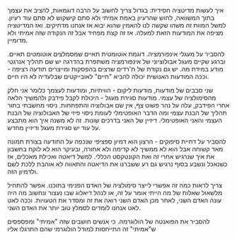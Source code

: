 איך לעשות מדיטציה חסידית: בגדול צריך לחשוב על הרבה דוגמאות, להציב את עצמך בתוך המשוואה, לחוש שהרעיון באמת אמיתי ולא סתם קישקוש לא סתם עוד רעיון. למשל המוות זה משהו שקשה לנו להאמין שהוא יבוא אז אנחנו מדחיקים. ואז המדיטציה מציפה את המודעות הזאת למעלה. אז זה קצת מפחיד אבל זה הנקודה שזה אמיתי ולא מדומיין.

להסביר על מעגלי אינפורמציה. דוגמת אוטומטית תאיים שמסמלצים אוטומטים תאיים. וברגע שקיים מעגל אבולוציוני של אינפורמציה משתפרת בהדרגה יש שם תהליך אנרגטי מודע במידת מה. יש גם נקודת של ת'רדים שרצים בהפסקות ומייצרים תודעה רציפה - וככה המודעות האנושית יכולה להביא "חיים" לאובייקטים שבלעדיה לא היו חיים. 

שני סבבים של מודעות, מודעות ליקום - הוויתיות, ומודעות לעצמך כלומר אני חלק מהסימולציה של עצמי. מודעות סגירת מעגל - היכולת לקבל פידבק ולהמשיך הלאה אחרי הפידבק, עלה על נהר פשוט צף, אין שם אבולוציה והתפתחות. ניסוי מחשבתי בתור תהליך של הבנת עצמי ומה הדבר האופטימלי לעומת ניסוי פיזי של האבולוציה של הבנת העצמי והאני האופטימלי. דיזיין של האני בדרכים שונות. זה לא משנה איך הוא מתבצע על עוד יש סגירת מעגל ודיזיין מחדש. 

להסביר על דחיית סיפוקים - הרצון הוא דמיון ספציפי שנכפה על התודעה בצורת תמונה מאד קשוחה אבל הוא לא ממשיך לא קדימה ולא אחורה, ובעיקר הוא לא לוקח בחשבון את איך שנרגיש אחרי זה ואת הקונטקסט הכללי. למשל דיאטה ואכילת מאכלים, אז כשנאכל ונשבע בסוף נרגיש גם רע ששברנו את הדיאטה והתאווה לא אוהבת ללכת לשם ולדמיון הזה. 

צריך לראות כמה זה אפשרי לייצר סימולציה של האדם הפנימי בתוכנו. אפשר להתחיל מלשאול שאלות של מה הייתי אומר על זה, או לנהל דיאלוג שבו נעצור ונחשוב מה היה עונה האדם השני, לאחר מכן האדם השני רואה את זה ומסדר את הטעויות. וככה לאט לאט אנחנו לומדים לסמלץ טוב יותר את האדם השני. 

להסביר את הפואנטה של הולוגרמה. כי אנשים חושבים שזה "אמיתי" ומפספסים ש"אמיתי" זה התייחסות למודל הולוגרמי שהם התרגלו אליו
